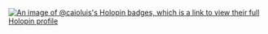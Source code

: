 [![An image of @caioluis's Holopin badges, which is a link to view their full Holopin profile](https://holopin.me/caioluis)](https://holopin.io/@caioluis)
